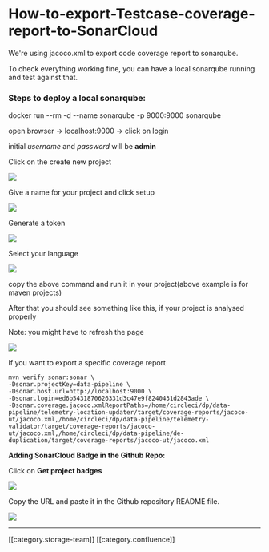 # How-to-export-Testcase-coverage-report-to-SonarCloud

We're using jacoco.xml to export code coverage report to sonarqube.

To check everything working fine, you can have a local sonarqube running and test against that.

### Steps to deploy a local sonarqube:

docker run --rm -d --name sonarqube -p 9000:9000 sonarqube

open browser → localhost:9000 → click on login

initial _username_ and _password_ will be **admin**

Click on the create new project

![](../../../../DevOpsFull/AllDocs/images/storage/image2019-11-26\_11-6-24.png)

Give a name for your project and click setup

![](../../../../DevOpsFull/AllDocs/images/storage/image2019-11-26\_11-7-37.png)

Generate a token

![](../../../../DevOpsFull/AllDocs/images/storage/image2019-11-26\_11-8-37.png)

Select your language

![](../../../../DevOpsFull/AllDocs/images/storage/image2019-11-26\_11-11-27.png)

copy the above command and run it in your project(above example is for maven projects)

After that you should see something like this, if your project is analysed properly

Note: you might have to refresh the page

![](../../../../DevOpsFull/AllDocs/images/storage/image2019-11-26\_11-13-55.png)

If you want to export a specific coverage report

```
mvn verify sonar:sonar \
-Dsonar.projectKey=data-pipeline \
-Dsonar.host.url=http://localhost:9000 \
-Dsonar.login=ed6b5431870626331d3c47e9f8240431d2843ade \
-Dsonar.coverage.jacoco.xmlReportPaths=/home/circleci/dp/data-pipeline/telemetry-location-updater/target/coverage-reports/jacoco-ut/jacoco.xml,/home/circleci/dp/data-pipeline/telemetry-validator/target/coverage-reports/jacoco-ut/jacoco.xml,/home/circleci/dp/data-pipeline/de-duplication/target/coverage-reports/jacoco-ut/jacoco.xml
```

**Adding SonarCloud Badge in the Github Repo:**

Click on **Get project badges**

![](../../../../DevOpsFull/AllDocs/images/storage/image2019-12-16\_12-54-25.png)

Copy the URL and paste it in the Github repository README file.

![](../../../../DevOpsFull/AllDocs/images/storage/image2019-12-16\_12-52-33.png)

***

\[\[category.storage-team]] \[\[category.confluence]]
